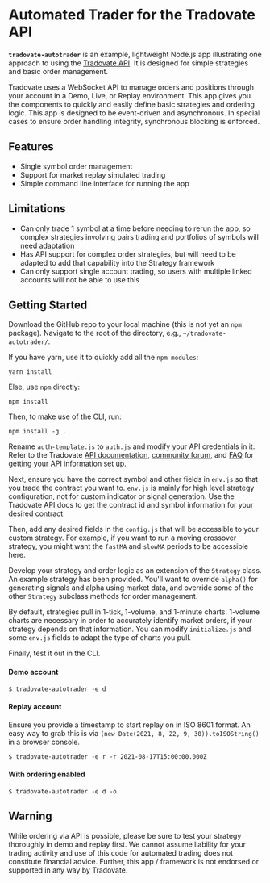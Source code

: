 # Automated Trader for the Tradovate API

**`tradovate-autotrader`** is an example, lightweight Node.js app illustrating one approach to using the [Tradovate API](https://api.tradovate.com/). It is designed for simple strategies and basic order management.

Tradovate uses a WebSocket API to manage orders and positions through your account in a Demo, Live, or Replay environment. This app gives you the components to quickly and easily define basic strategies and ordering logic. This app is designed to be event-driven and asynchronous. In special cases to ensure order handling integrity, synchronous blocking is enforced. 

## Features
* Single symbol order management
* Support for market replay simulated trading
* Simple command line interface for running the app

## Limitations
* Can only trade 1 symbol at a time before needing to rerun the app, so complex strategies involving pairs trading and portfolios of symbols will need adaptation
* Has API support for complex order strategies, but will need to be adapted to add that capability into the Strategy framework
* Can only support single account trading, so users with multiple linked accounts will not be able to use this

## Getting Started

Download the GitHub repo to your local machine (this is not yet an `npm` package). Navigate to the root of the directory, e.g., `~/tradovate-autotrader/`.

If you have yarn, use it to quickly add all the `npm modules`:

```yarn install```

Else, use `npm` directly: 

```npm install```

Then, to make use of the CLI, run:

```npm install -g .```

Rename `auth-template.js` to `auth.js` and modify your API credentials in it. Refer to the Tradovate [API documentation](https://api.tradovate.com/), [community forum](https://community.tradovate.com/), and [FAQ](https://tradovate.zendesk.com/hc/en-us) for getting your API information set up.

Next, ensure you have the correct symbol and other fields in `env.js` so that you trade the contract you want to. `env.js` is mainly for high level strategy configuration, not for custom indicator or signal generation. Use the Tradovate API docs to get the contract id and symbol information for your desired contract.

Then, add any desired fields in the `config.js` that will be accessible to your custom strategy. For example, if you want to run a moving crossover strategy, you might want the `fastMA` and `slowMA` periods to be accessible here.

Develop your strategy and order logic as an extension of the `Strategy` class. An example strategy has been provided. You'll want to override `alpha()` for generating signals and alpha using market data, and override some of the other `Strategy` subclass methods for order management.

By default, strategies pull in 1-tick, 1-volume, and 1-minute charts. 1-volume charts are necessary in order to accurately identify market orders, if your strategy depends on that information. You can modify `initialize.js` and some `env.js` fields to adapt the type of charts you pull.

Finally, test it out in the CLI.

#### Demo account
```$ tradovate-autotrader -e d```

#### Replay account
Ensure you provide a timestamp to start replay on in ISO 8601 format. An easy way to grab this is via `(new Date(2021, 8, 22, 9, 30)).toISOString()` in a browser console.

```$ tradovate-autotrader -e r -r 2021-08-17T15:00:00.000Z```

#### With ordering enabled
```$ tradovate-autotrader -e d -o```

## Warning

While ordering via API is possible, please be sure to test your strategy thoroughly in demo and replay first. We cannot assume liability for your trading activity and use of this code for automated trading does not constitute financial advice. Further, this app / framework is not endorsed or supported in any way by Tradovate.